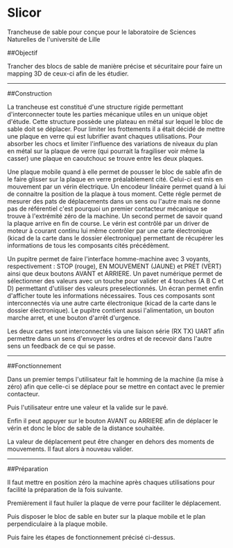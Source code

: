 # Slicor
Trancheuse de sable pour conçue pour le laboratoire de Sciences Naturelles de l'université de Lille

##Objectif

Trancher des blocs de sable de manière précise et sécuritaire pour faire un mapping 3D de ceux-ci afin de les étudier.

--------------------

##Construction

La trancheuse est constitué d'une structure rigide permettant d'interconnecter toute les parties mécanique utiles en un unique objet d'étude. Cette structure possède une plateau en métal sur lequel le bloc de sable doit se déplacer. Pour limiter les frottements il a était décidé de mettre une plaque en verre qui est lubrifier avant chaques utilisations. Pour absorber les chocs et limiter l'influence des variations de niveaux du plan en métal sur la plaque de verre (qui pourrait la fragiliser voir même la casser) une plaque en caoutchouc se trouve entre les deux plaques.

Une plaque mobile quand à elle permet de pousser le bloc de sable afin de le faire glisser sur la plaque en verre préalablement cité. Celui-ci est mis en mouvement par un vérin électrique. Un encodeur linéaire permet quand à lui de connaitre la position de la plaque à tous moment. Cette régle permet de mesurer des pats de déplacements dans un sens ou l'autre mais ne donne pas de référentiel c'est pourquoi un premier contacteur mécanique se trouve à l'extrémité zéro de la machine. Un second permet de savoir quand la plaque arrive en fin de course. Le vérin est contrôlé par un driver de moteur à courant continu lui même contrôler par une carte électronique (kicad de la carte dans le dossier électronique) permettant de récupérer les informations de tous les composants cités précédèment.

Un pupitre permet de faire l'interface homme-machine avec 3 voyants, respectivement : STOP (rouge), EN MOUVEMENT (JAUNE) et PRET (VERT) ainsi que deux boutons AVANT et ARRIERE. Un pavet numérique permet de sélectionner des valeurs avec un touche pour valider et 4 touches (A B C et D) permettant d'utiliser des valeurs preselectionnés. Un écran permet enfin d'afficher toute les informations nécessaires. Tous ces composants sont interconnectés via une autre carte électronique (kicad de la carte dans le dossier électronique). Le pupitre contient aussi l'alimentation, un bouton marche arret, et une bouton d'arrêt d'urgence.

Les deux cartes sont interconnectés via une liaison série (RX TX) UART afin permettre dans un sens d'envoyer les ordres et de recevoir dans l'autre sens un feedback de ce qui se passe.

--------------------

##Fonctionnement  

Dans un premier temps l'utilisateur fait le homming de la machine (la mise à zéro) afin que celle-ci se déplace pour se mettre en contact avec le premier contacteur.

Puis l'utilisateur entre une valeur et la valide sur le pavé.

Enfin il peut appuyer sur le bouton AVANT ou ARRIERE afin de déplacer le vérin et donc le bloc de sable de la distance souhaitée.

La valeur de déplacement peut être changer en dehors des moments de mouvements. Il faut alors à nouveau valider.

--------------------

##Préparation

Il faut mettre en position zéro la machine après chaques utilisations pour facilité la préparation de la fois suivante.

Premièrement il faut huiler la plaque de verre pour faciliter le déplacement.

Puis disposer le bloc de sable en buter sur la plaque mobile et le plan perpendiculaire à la plaque mobile.

Puis faire les étapes de fonctionnement précisé ci-dessus. 
